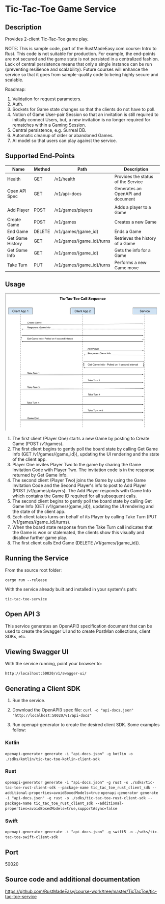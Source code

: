 # Tic-Tac-Toe Game Service

## Description

Provides 2-client Tic-Tac-Toe game play.

NOTE: This is sample code, part of the RustMadeEasy.com course: Intro to Rust. This code is not suitable for
production. For example, the end-points are not secured and the game state is not persisted in a centralized fashion.
Lack of central persistence means that only a single instance can be run (preventing resilience and
scalability). Future courses will enhance the service so that it goes from sample-quality code to being highly secure 
and scalable.

Roadmap:

1. Validation for request parameters.
2. Auth.
3. Sockets for Game state changes so that the clients do not have to poll.
4. Notion of Game User-pair Session so that an invitation is still required to initially connect Users, but, a new invitation is no longer required for rematches within a Gaming Session.
5. Central persistence, e.g. Surreal DB.
6. Automatic cleanup of older or abandoned Games.
7. AI model so that users can play against the service.

## Supported End-Points

| Name             | Method | Path                      | Description                        |
|------------------|--------|---------------------------|------------------------------------|
| Health           | GET    | /v1/health                | Provides the status of the Service |
| Open API Spec    | GET    | /v1/api-docs              | Generates an OpenAPI and document  |
|                  |        |                           |                                    |
| Add Player       | POST   | /v1/games/players         | Adds a player to a Game            |
| Create Game      | POST   | /v1/games                 | Creates a new Game                 |
| End Game         | DELETE | /v1/games/{game_id}       | Ends a Game                        |
| Get Game History | GET    | /v1/games/{game_id}/turns | Retrieves the history of a Game    |
| Get Game Info    | GET    | /v1/games/{game_id}       | Gets the info for a Game           |
| Take Turn        | PUT    | /v1/games/{game_id}/turns | Performs a new Game move           |

## Usage

![](./Tic-Tac-Toe_Call_Sequence.png)

1. The first client (Player One) starts a new Game by posting to Create Game (POST /v1/games).
2. The first client begins to gently poll the board state by calling Get Game Info (GET /v1/games/{game_id}), updating
   the UI rendering and the state of the client app.
3. Player One invites Player Two to the game by sharing the Game Invitation Code with Player Two. The invitation code is
   in the response returned by Get Game Info.
4. The second client (Player Two) joins the Game by using the Game Invitation Code and the Second Player's info to post
   to Add Player (POST /v1/games/players). The Add Player responds with Game Info which contains the Game ID required
   for all
   subsequent calls.
5. The second client begins to gently poll the board state by calling Get Game Info (GET /v1/games/{game_id}), updating
   the UI rendering and the state of the client app.
6. Each client takes turns on behalf of its Player by calling Take Turn (PUT /v1/games/{game_id}/turns).
7. When the board state response from the Take Turn call indicates that the Game is won or stalemated, the clients show
   this visually and disallow further game play.
8. The first client calls End Game (DELETE /v1/games/{game_id}).

## Running the Service

From the source root folder:

`cargo run --release`

With the service already built and installed in your system's path:

`tic-tac-toe-service`

## Open API 3

This service generates an OpenAPI3 specification document that can be used to create the Swagger UI and to create PostMan collections, client SDKs, etc.

## Viewing Swagger UI

With the service running, point your browser to:  

`http://localhost:50020/v1/swagger-ui/`

## Generating a Client SDK

1. Run the service.

2. Download the OpenAPI3 spec file: 
`curl -o "api-docs.json" "http://localhost:50020/v1/api-docs"`

3. Run openapi-generator to create the desired client SDK. Some examples follow:

### Kotlin
`openapi-generator generate -i "api-docs.json" -g kotlin -o ./sdks/kotlin/tic-tac-toe-kotlin-client-sdk`

### Rust
`openapi-generator generate -i "api-docs.json" -g rust -o ./sdks/tic-tac-toe-rust-client-sdk --package-name tic_tac_toe_rust_client_sdk --additional-properties=avoidBoxedModels=true`
`openapi-generator generate -i "api-docs.json" -g rust -o ./sdks/tic-tac-toe-rust-client-sdk --package-name tic_tac_toe_rust_client_sdk --additional-properties=avoidBoxedModels=true,supportAsync=false`

### Swift
`openapi-generator generate -i "api-docs.json" -g swift5 -o ./sdks/tic-tac-toe-swift-client-sdk`

## Port

50020

## Source code and additional documentation

https://github.com/RustMadeEasy/course-work/tree/master/TicTacToe/tic-tac-toe-service